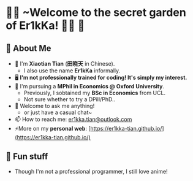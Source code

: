 # 🌟🐁 ~Welcome to the secret garden of Er1kKa! 🐇🌙 👋

<!--
**Er1kKa-Tian/Er1kKa-Tian** is a ✨ _special_ ✨ repository because its `README.md` (this file) appears on your GitHub profile.

Here are some ideas to get you started:

- 🔭 I’m currently working on ...
- 🌱 I’m currently learning ...
- 👯 I’m looking to collaborate on ...
- 🤔 I’m looking for help with ...
- 💬 Ask me about ...
- 📫 How to reach me: ...
- 😄 Pronouns: ...
- ⚡ Fun fact: ...
-->


## 🐴 About Me

- 🐇 I'm **Xiaotian Tian** (**田晓天** in Chinese).
  - I also use the name **Er1kKa** informally.
- 🖥 **I'm not professionally trained for coding! It's simply my interest.**
- 🏫 I'm pursuing a **MPhil in Economics @ Oxford University**.
  - Previously, I sobtained my **BSc in Economics** from UCL.
  - Not sure whether to try a DPill/PhD..
- 💬 Welcome to ask me anything!
  - or just have a casual chat~
- 📫 How to reach me: er1kka.tian@outlook.com
- ⚡More on my **personal web**: [https://er1kka-tian.github.io/](https://er1kka-tian.github.io/)

## 🐖 Fun stuff

- Though I'm not a professional programmer, I still love anime!